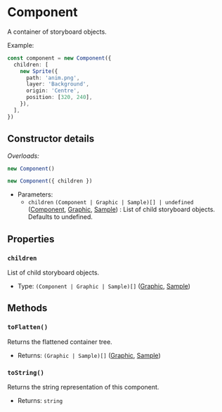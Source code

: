 # Component

A container of storyboard objects.

Example:

```ts
const component = new Component({
  children: [
    new Sprite({
      path: 'anim.png',
      layer: 'Background',
      origin: 'Centre',
      position: [320, 240],
    }),
  ],
})
```

## Constructor details

_Overloads:_

```ts
new Component()
```

```ts
new Component({ children })
```

- Parameters:
  - `children` `(Component | Graphic | Sample)[] | undefined` ([Component](./component.md), [Graphic](./graphic.md), [Sample](./sample.md)) : List of child storyboard objects. Defaults to undefined.

## Properties

### `children`

List of child storyboard objects.

- Type: `(Component | Graphic | Sample)[]` ([Graphic](./graphic.md), [Sample](./sample.md))

## Methods

### `toFlatten()`

Returns the flattened container tree.

- Returns: `(Graphic | Sample)[]` ([Graphic](./graphic.md), [Sample](./sample.md))

### `toString()`

Returns the string representation of this component.

- Returns: `string`
